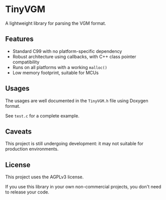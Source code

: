 # TinyVGM

A lightweight library for parsing the VGM format.

## Features
- Standard C99 with no platform-specific dependency
- Robust architecture using callbacks, with C++ class pointer compatibility
- Runs on all platforms with a working `malloc()`
- Low memory footprint, suitable for MCUs

## Usages
The usages are well documented in the `TinyVGM.h` file using Doxygen format.

See `test.c` for a complete example.

## Caveats
This project is still undergoing development: it may not suitable for production environments.

## License
This project uses the AGPLv3 license.

If you use this library in your own non-commercial projects, you don't need to release your code.
